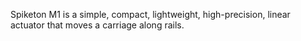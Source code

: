 Spiketon M1 is a simple, compact, lightweight, high-precision, linear actuator that moves a carriage along rails.
